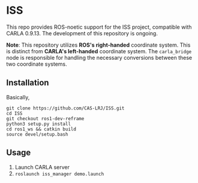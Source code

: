# ISS
This repo provides ROS-noetic support for the ISS project, compatible with CARLA 0.9.13. The development of this repository is ongoing.

**Note**: This repository utilizes **ROS's right-handed** coordinate system. This is distinct from **CARLA's left-handed** coordinate system. The ``carla_bridge`` node is responsible for handling the necessary conversions between these two coordinate systems.

## Installation
Basically,
```
git clone https://github.com/CAS-LRJ/ISS.git 
cd ISS
git checkout ros1-dev-reframe
python3 setup.py install
cd ros1_ws && catkin build
source devel/setup.bash
```

## Usage
1. Launch CARLA server
2. `roslaunch iss_manager demo.launch`